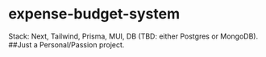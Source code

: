 # expense-budget-system
Stack: Next, Tailwind, Prisma, MUI, DB (TBD: either Postgres or MongoDB).
##Just a Personal/Passion project.
